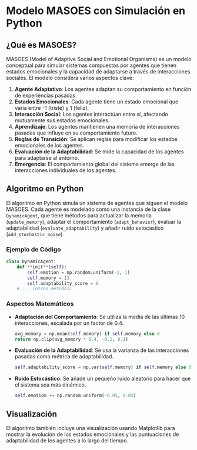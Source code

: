 # Modelo MASOES con Simulación en Python

## ¿Qué es MASOES?

MASOES (Model of Adaptive Social and Emotional Organisms) es un modelo conceptual para simular sistemas compuestos por agentes que tienen estados emocionales y la capacidad de adaptarse a través de interacciones sociales. El modelo considera varios aspectos clave:

1. **Agente Adaptativo**: Los agentes adaptan su comportamiento en función de experiencias pasadas.
2. **Estados Emocionales**: Cada agente tiene un estado emocional que varía entre -1 (triste) y 1 (feliz).
3. **Interacción Social**: Los agentes interactúan entre sí, afectando mutuamente sus estados emocionales.
4. **Aprendizaje**: Los agentes mantienen una memoria de interacciones pasadas que influye en su comportamiento futuro.
5. **Reglas de Transición**: Se aplican reglas para modificar los estados emocionales de los agentes.
6. **Evaluación de la Adaptabilidad**: Se mide la capacidad de los agentes para adaptarse al entorno.
7. **Emergencia**: El comportamiento global del sistema emerge de las interacciones individuales de los agentes.

## Algoritmo en Python

El algoritmo en Python simula un sistema de agentes que siguen el modelo MASOES. Cada agente es modelado como una instancia de la clase `DynamicAgent`, que tiene métodos para actualizar la memoria (`update_memory`), adaptar el comportamiento (`adapt_behavior`), evaluar la adaptabilidad (`evaluate_adaptability`) y añadir ruido estocástico (`add_stochastic_noise`).

### Ejemplo de Código

```python
class DynamicAgent:
    def **init**(self):
        self.emotion = np.random.uniform(-1, 1)
        self.memory = []
        self.adaptability_score = 0
    # ... (otros métodos)
```

### Aspectos Matemáticos

- **Adaptación del Comportamiento**: Se utiliza la media de las últimas 10 interacciones, escalada por un factor de 0.4.

  ```python
  avg_memory = np.mean(self.memory) if self.memory else 0
  return np.clip(avg_memory * 0.4, -0.1, 0.1)
  ```

- **Evaluación de la Adaptabilidad**: Se usa la varianza de las interacciones pasadas como métrica de adaptabilidad.

  ```python
  self.adaptability_score = np.var(self.memory) if self.memory else 0
  ```

- **Ruido Estocástico**: Se añade un pequeño ruido aleatorio para hacer que el sistema sea más dinámico.

  ```python
  self.emotion += np.random.uniform(-0.05, 0.05)
  ```

## Visualización

El algoritmo también incluye una visualización usando Matplotlib para mostrar la evolución de los estados emocionales y las puntuaciones de adaptabilidad de los agentes a lo largo del tiempo.
